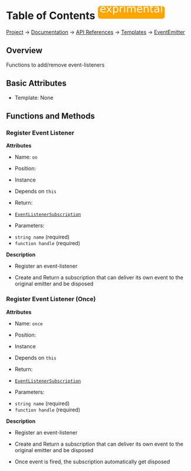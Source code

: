 # Table of Contents ![exprimental](../../images/badges/exprimental.svg)
[Project](https://github.com/ksxatompackages/quick-spawn) → [Documentation](../..) → [API References](..) → [Templates](.) → [EventEmitter](./event-emitter.md)

## Overview

Functions to add/remove event-listeners

## Basic Attributes

 * Template: None

## Functions and Methods

### Register Event Listener

**Attributes**

 * Name: `on`

 * Position:
  - Instance

 * Depends on `this`

 * Return:
  - [`EventListenerSubscription`](./event-listener-subscription.md)

 * Parameters:
  - `string name` (required)
  - `function handle` (required)

**Description**

 * Register an event-listener

 * Create and Return a subscription that can deliver its own event to the original emitter and be disposed

### Register Event Listener (Once)

**Attributes**

 * Name: `once`

 * Position:
  - Instance

 * Depends on `this`

 * Return:
  - [`EventListenerSubscription`](./event-listener-subscription.md)

 * Parameters:
  - `string name` (required)
  - `function handle` (required)

 **Description**

  * Register an event-listener

  * Create and Return a subscription that can deliver its own event to the original emitter and be disposed

  * Once event is fired, the subscription automatically get disposed
